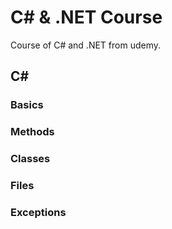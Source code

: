 # C# & .NET Course
Course of C# and .NET from udemy.

## C#
### Basics
### Methods
### Classes
### Files
### Exceptions
